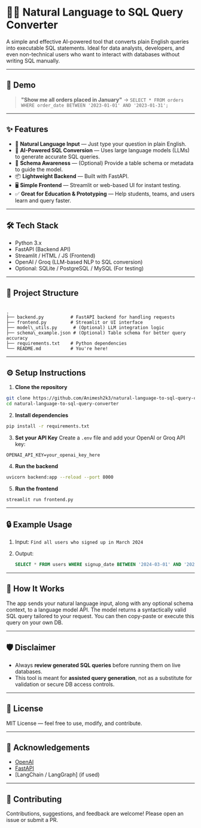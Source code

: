 

# 🧠🔄 Natural Language to SQL Query Converter

A simple and effective AI-powered tool that converts plain English queries into executable SQL statements. Ideal for data analysts, developers, and even non-technical users who want to interact with databases without writing SQL manually.

---

## 🚀 Demo

> **"Show me all orders placed in January"** → `SELECT * FROM orders WHERE order_date BETWEEN '2023-01-01' AND '2023-01-31';`

---

## ✨ Features

- 💬 **Natural Language Input** — Just type your question in plain English.
- 🧠 **AI-Powered SQL Conversion** — Uses large language models (LLMs) to generate accurate SQL queries.
- 🧩 **Schema Awareness** — (Optional) Provide a table schema or metadata to guide the model.
- 📦 **Lightweight Backend** — Built with FastAPI.
- 🖥️ **Simple Frontend** — Streamlit or web-based UI for instant testing.
- ✅ **Great for Education & Prototyping** — Help students, teams, and users learn and query faster.

---

## 🛠️ Tech Stack

- Python 3.x
- FastAPI (Backend API)
- Streamlit / HTML / JS (Frontend)
- OpenAI / Groq (LLM-based NLP to SQL conversion)
- Optional: SQLite / PostgreSQL / MySQL (For testing)

---

## 📂 Project Structure

```

.
├── backend.py          # FastAPI backend for handling requests
├── frontend.py         # Streamlit or UI interface
├── model\_utils.py      # (Optional) LLM integration logic
├── schema\_example.json # (Optional) Table schema for better query accuracy
├── requirements.txt    # Python dependencies
└── README.md           # You're here!

````

---

## ⚙️ Setup Instructions

1. **Clone the repository**
```bash
git clone https://github.com/Animesh2k3/natural-language-to-sql-query-converter.git
cd natural-language-to-sql-query-converter
````

2. **Install dependencies**

```bash
pip install -r requirements.txt
```

3. **Set your API Key**
   Create a `.env` file and add your OpenAI or Groq API key:

```
OPENAI_API_KEY=your_openai_key_here
```

4. **Run the backend**

```bash
uvicorn backend:app --reload --port 8000
```

5. **Run the frontend**

```bash
streamlit run frontend.py
```

---

## 🔒 Example Usage

1. Input:
   `Find all users who signed up in March 2024`

2. Output:

   ```sql
   SELECT * FROM users WHERE signup_date BETWEEN '2024-03-01' AND '2024-03-31';
   ```

---

## 🧠 How It Works

The app sends your natural language input, along with any optional schema context, to a language model API. The model returns a syntactically valid SQL query tailored to your request. You can then copy-paste or execute this query on your own DB.

---

## 🛡️ Disclaimer

* Always **review generated SQL queries** before running them on live databases.
* This tool is meant for **assisted query generation**, not as a substitute for validation or secure DB access controls.

---

## 📄 License

MIT License — feel free to use, modify, and contribute.

---

## 🙌 Acknowledgements

* [OpenAI](https://openai.com/)
* [FastAPI](https://fastapi.tiangolo.com/)
* \[LangChain / LangGraph] (if used)

---

## 🤝 Contributing

Contributions, suggestions, and feedback are welcome! Please open an issue or submit a PR.

```


```
